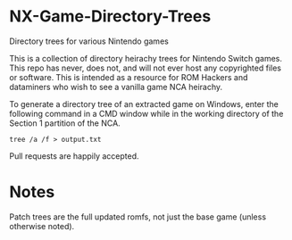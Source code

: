 # NX-Game-Directory-Trees
Directory trees for various Nintendo games

This is a collection of directory heirachy trees for Nintendo Switch games.
This repo has never, does not, and will not ever host any copyrighted files or software.
This is intended as a resource for ROM Hackers and dataminers who wish to see a vanilla game NCA heirachy.

To generate a directory tree of an extracted game on Windows, enter the following command in a CMD window while in the working directory of the Section 1 partition of the NCA.

`tree /a /f > output.txt`

Pull requests are happily accepted.

# Notes

Patch trees are the full updated romfs, not just the base game (unless otherwise noted).
